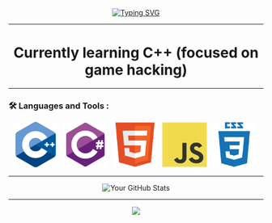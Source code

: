 <div id="header" align="center">
  <a href="https://git.io/typing-svg"><img src="https://readme-typing-svg.demolab.com?font=Fira+Code&pause=1000&color=F70000&width=435&lines=Hi%2C+im+malloc2k" alt="Typing SVG" /></a>
</div>

---

<div id="subheader" align="center">
  
# Currently learning C++ (focused on game hacking)

</div>

---

### :hammer_and_wrench: Languages and Tools :

<div id="languages" align = "center">
  <img src="https://github.com/devicons/devicon/blob/master/icons/cplusplus/cplusplus-original.svg" title="C++" alt="C++" width="90" height="90"/>&nbsp; 
    <img src="https://github.com/devicons/devicon/blob/master/icons/csharp/csharp-original.svg"  title="C#" alt="C#" width="90" height="90"/>&nbsp;
      <img src="https://github.com/devicons/devicon/blob/master/icons/html5/html5-original.svg" title="HTML5" alt="HTML" width="90" height="90"/>&nbsp;
        <img src="https://github.com/devicons/devicon/blob/master/icons/javascript/javascript-original.svg" title="JavaScript" alt="JavaScript" width="90" height="90"/>&nbsp;  
         <img src="https://github.com/devicons/devicon/blob/master/icons/css3/css3-plain-wordmark.svg"  title="CSS3" alt="CSS" width="90" height="90"/>&nbsp;    
</div>

--- 

<div align="center">
  <img src="https://github-readme-stats.vercel.app/api?username=malloc2k&show_icons=true&hide_title=true&hide=prs&count_private=true&include_all_commits=true&hide_border=true" alt="Your GitHub Stats" />
</div>

---


<div align="center">
  <img src = "https://komarev.com/ghpvc/?username=malloc2k"/>
</div>
